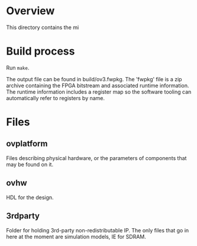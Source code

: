 # Overview

This directory contains the mi

# Build process

Run `make`. 

The output file can be found in build/ov3.fwpkg. The 'fwpkg' file
is a zip archive containing the FPGA bitstream and associated runtime
information. The runtime information includes a register map so the software
tooling can automatically refer to registers by name.

# Files
## ovplatform

Files describing physical hardware, or the parameters of components that may be
found on it.

## ovhw

HDL for the design.

## 3rdparty

Folder for holding 3rd-party non-redistributable IP. The only files that go in here
at the moment are simulation models, IE for SDRAM.

